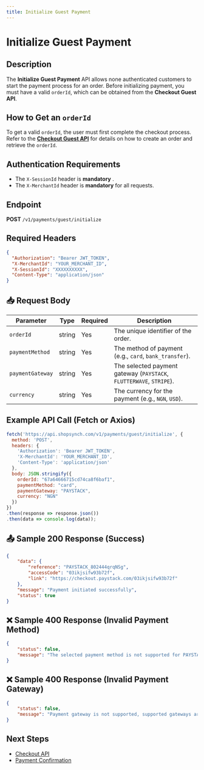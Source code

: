 ```yaml
---
title: Initialize Guest Payment
---
```


# Initialize Guest Payment

##  Description
The **Initialize Guest Payment** API allows none authenticated customers to start the payment process for an order. Before initializing payment, you must have a valid `orderId`, which can be obtained from the **Checkout Guest API**.

##  How to Get an `orderId`
To get a valid `orderId`, the user must first complete the checkout process. Refer to the **[Checkout Guest API](../cart/checkout-guest.md)** for details on how to create an order and retrieve the `orderId`.

##  Authentication Requirements
-  The `X-SessionId` header is **mandatory** .
- The `X-MerchantId` header is **mandatory** for all requests.

##  Endpoint
**POST** `/v1/payments/guest/initialize`

##  Required Headers
```json
{
  "Authorization": "Bearer JWT_TOKEN",
  "X-MerchantId": "YOUR_MERCHANT_ID",
  "X-SessionId": "XXXXXXXXXX",
  "Content-Type": "application/json"
}
```

## 📥 Request Body
| Parameter         | Type   | Required | Description |
|------------------|--------|----------|-------------|
| `orderId`        | string | Yes      | The unique identifier of the order. |
| `paymentMethod`  | string | Yes      | The method of payment (e.g., `card`, `bank_transfer`). |
| `paymentGateway` | string | Yes      | The selected payment gateway (`PAYSTACK`, `FLUTTERWAVE`, `STRIPE`). |
| `currency`       | string | Yes      | The currency for the payment (e.g., `NGN`, `USD`). |

##  Example API Call (Fetch or Axios)
```javascript
fetch('https://api.shopsynch.com/v1/payments/guest/initialize', {
  method: 'POST',
  headers: {
    'Authorization': 'Bearer JWT_TOKEN',
    'X-MerchantId': 'YOUR_MERCHANT_ID',
    'Content-Type': 'application/json'
  },
  body: JSON.stringify({
    orderId: "67a64666715cd74ca8f6baf1",
    paymentMethod: "card",
    paymentGateway: "PAYSTACK",
    currency: "NGN"
  })
})
.then(response => response.json())
.then(data => console.log(data));
```

## 📤 Sample 200 Response (Success)
```json
{
    "data": {
        "reference": "PAYSTACK_802444qrqNSg",
        "accessCode": "03ikjsifw93b72f",
        "link": "https://checkout.paystack.com/03ikjsifw93b72f"
    },
    "message": "Payment initiated successfully",
    "status": true
}
```

## ❌ Sample 400 Response (Invalid Payment Method)
```json
{
    "status": false,
    "message": "The selected payment method is not supported for PAYSTACK, supported methods are: [card, bank, bank_transfer]"
}
```

## ❌ Sample 400 Response (Invalid Payment Gateway)
```json
{
    "status": false,
    "message": "Payment gateway is not supported, supported gateways are: [PAYSTACK, FLUTTERWAVE, STRIPE]"
}
```

##  Next Steps
- [Checkout API](../cart/checkout.md)
- [Payment Confirmation](./verify-payment.md)
